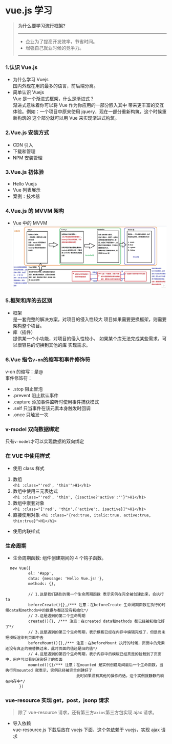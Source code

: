 # vue.js 学习

> **为什么要学习流行框架?**
>
> ---
>
> - 企业为了提高开发效率，节省时间。
> - 增强自己就业时候的竞争力。
>
> ---

### 1.认识 Vue.js

- 为什么学习 Vuejs  
  国内外现在用的最多的语言，前后端分离。
- 简单认识 Vuejs  
  Vue 是一个渐进式框架，什么是渐进式？  
  渐进式意味着你可以将 Vue 作为你应用的一部分嵌入其中
  带来更丰富的交互体验。例如：一个项目中原来使用
  jquery，现在一部分重新构筑，这个时候重新构筑的
  这个部分就可以用 Vue 来实现渐进式构筑。

### 2.Vue.js 安装方式

- CDN 引入
- 下载和管理
- NPM 安装管理

### 3.Vue.js 初体验

- Hello Vuejs
- Vue 列表展示
- 案例：技术器

### 4.Vue.js 的 MVVM 架构

- Vue 中的 MVVM  
  ![MVVM](img/MVVM.png)

### 5.框架和库的去区别

- 框架  
  是一套完整的解决方案，对项目的侵入性较大
  项目如果需要更换框架，则需要架构整个项目。
- 库（插件）  
  提供某一个小功能，对项目的侵入性较小，
  如果某个库无法完成某些需求，可以很容易的切换到其他的库
  实现需求。

### 6.Vue 指令`v-on`的缩写和事件修饰符

v-on 的缩写：是@  
 事件修饰符：

- .stop 阻止冒泡
- .prevent 阻止默认事件
- .capture 添加事件监听时使用事件捕获模式
- .self 只当事件在该元素本身触发时回调
- .once 只触发一次

### v-model 双向数据绑定

只有`v-model`才可以实现数据的双向绑定

### 在 VUE 中使用样式

- 使用 class 样式

1. 数组  
   `<h1 :class="'red', 'thin'">H1</h1>`
2. 数组中使用三元表达式  
   `<h1 :class="'red', 'thin', {isactive?'active':''}">H1</h1>`
3. 数组中嵌套对象  
   `<h1 :class="['red', 'thin',{'active':, isactive}]">H1</h1>`
4. 直接使用对象
   `<h1 :class="{red:true, italic:true, active:true, thin:true}">H1</h1>`

- 使用内联样式

### 生命周期

- 生命周期函数: 组件创建期间的 4 个钩子函数。

```vuejs
  new Vue({
          el: '#app',
          data: {message: 'Hello Vue.js!'},
          methods: {},

          // 1.这是我们遇到的第一个生命周期函数 表示实例在完全被创建出来，会执行ta
          beforeCreate(){},/*** 注意：在beforeCreate 生命周期函数在执行的时候data和methods中的数据与都还没有初始化*/
          // 2.这是遇到的第二个生命周期
          created(){}, /*** 注意：在created data和methods 都已经被初始化好了*/
          // 3.这是遇到的第三个生命周期，表示模板已经在内存中编辑完成了，但是尚未把模板渲染到页面中去
          beforeMount(){},/*** 注意：在beforeMount 执行的时候，页面中的元素还没有真正的被替换过来，此时页面的值还是旧的值*/
          // 4.这是遇到的第四个生命周期，表示内存中的模板已经真是的挂载到了页面中，用户可以看到渲染好了的页面
          mounted(){}/*** 注意：在mounted 是实例创建期间最后一个生命函数，当执行完mounted 就表示，实例已经被完全创建好了
                               此时如果没有其他的操作的话，这个实例就静静的躺在内存中*/
      })
```

### vue-resource 实现 get，post，jsonp 请求

> 除了 vue-resource 请求，还有第三方`axios`第三方包实现 ajax 请求。

- 导入依赖  
  vue-resource.js 下载后放在 vuejs 下面，这个包依赖于 vuejs，实现 ajax 请求
